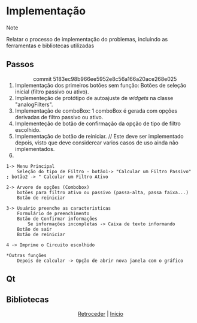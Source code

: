 # Implementação

>[!NOTE] 
>Relatar o processo de implementação do problemas, incluindo as ferramentas e
>bibliotecas utilizadas

## Passos
<ol>
	<div align="center">commit 5183ec98b966ee5952e8c56a166a20ace268e025</div>
	<li>	Implementação dos primeiros botões sem função: Botões de seleção inicial (filtro passivo ou ativo).</li>
	<li>	Implementeção de protótipo de autoajuste de <I>widgets</I> na classe "analogFilters".</li>
	<li>	Implementação de comboBox: 1 comboBox é gerada com opções derivadas de filtro passivo ou ativo.</li>
	<li>	Implementeção de botão de confirmação da opção de tipo de filtro escolhido.</li>
	<li>	Implementação de botão de reiniciar. // Este deve ser implementado depois, visto que deve considerear varios casos de uso
	ainda não implementados.</li>
	<li>	</li>
</ol>



	1-> Menu Principal
		Seleção do tipo de Filtro - botão1-> "Calcular um Filtro Passivo" ; botão2 -> " Calcular um Filtro Ativo
		
	2-> Arvore de opções (Combobox)
		botões para filtro ativo ou passivo (passa-alta, passa faixa...)
		Botão de reiniciar
	
	3-> Usuário preenche as caracteristicas
		Formulário de preenchimento
		Botão de Confirmar informações
			Se informações inconpletas -> Caixa de texto informando
		Botão de sair
		Botão de reiniciar
	
	4 -> Imprime o Circuito escolhido
	
	*Outras funções
		Depois de calcular -> Opção de abrir nova janela com o gráfico

## Qt

## Bibliotecas

<div align="center">

[Retroceder](projeto.md) | [Início](analise.md)

</div>